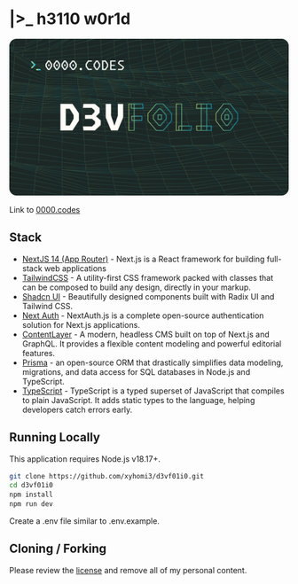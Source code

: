 # |>_ h3110 w0r1d

![ok](/public/readme.svg)

Link to [0000.codes](https://0000.codes)

## Stack

- [NextJS 14 (App Router)](https://nextjs.org) - Next.js is a React framework for building full-stack web applications
- [TailwindCSS](https://tailwindcss.com) - A utility-first CSS framework packed with classes that can be composed to build any design, directly in your markup.
- [Shadcn UI](https://ui.shadcn.com/) - Beautifully designed components built with Radix UI and Tailwind CSS.
- [Next Auth](https://next-auth.js.org) - NextAuth.js is a complete open-source authentication solution for Next.js applications.
- [ContentLayer](https://contentlayer.dev/) - A modern, headless CMS built on top of Next.js and GraphQL. It provides a flexible content modeling and powerful editorial features.
- [Prisma](https://www.prisma.io) - an open-source ORM that drastically simplifies data modeling, migrations, and data access for SQL databases in Node.js and TypeScript.
- [TypeScript](https://www.typescriptlang.org/) - TypeScript is a typed superset of JavaScript that compiles to plain JavaScript. It adds static types to the language, helping developers catch errors early.

## Running Locally

This application requires Node.js v18.17+.

```bash
git clone https://github.com/xyhomi3/d3vf01i0.git
cd d3vf01i0
npm install
npm run dev
```

Create a .env file similar to .env.example.

## Cloning / Forking

Please review the [license](LICENSE) and remove all of my personal content.
